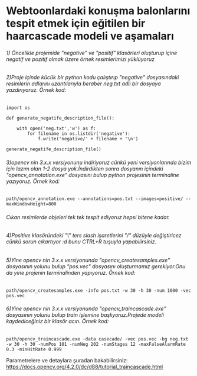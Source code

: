 # Webtoonlardaki konuşma balonlarını tespit etmek için eğitilen bir haarcascade modeli ve aşamaları

###### 1) Öncelikle projemide "negative" ve "positif" klasörleri oluşturup içine negatif ve pozitif olmak üzere örnek resimlerimizi yüklüyoruz

###### 2)Proje içinde kücük bir python kodu çalıştırıp "negative" dosyasındaki resimlerin adlarını uzantılarıyla beraber neg.txt adlı bir dosyaya yazdırıyoruz. Örnek kod:
```
import os

def generate_negatife_description_file():

    with open('neg.txt','w') as f:
        for filename in os.listdir('negative'):
            f.write('negative/' + filename + '\n')

generate_negatife_description_file()
```
###### 3)opencv nin 3.x.x versiyonunu indiriyoruz cünkü yeni versiyonlarında bizim için lazım olan 1-2 dosya yok.İndirdikten sonra dosyanın içindeki "opencv_annotation.exe" dosyasını bulup python projesinin terminaline yazıyoruz. Örnek kod:
```
path/opencv_annotation.exe --annotations=pos.txt --images=positive/ --maxWindowHeight=800
``` 
###### Cıkan resimlerde objeleri tek tek tespit ediyoruz hepsi bitene kadar.

###### 4)Positive klasöründeki "\\" ters slash işaretlerini "/" düzüyle değiştiricez cünkü sorun cıkartıyor :d bunu CTRL+R tuşuyla yapabilirsiniz.

###### 5)Yine opencv nin 3.x.x versiyonunda "opencv_createsamples.exe" dosyasının yolunu bulup "pos.vec" dosyasını oluşturmamız gerekiyor.Onu da yine projenin terminalinden yapıyoruz. Örnek kod:
```
path/opencv_createsamples.exe -info pos.txt -w 30 -h 30 -num 1000 -vec pos.vec
```
###### 6)Yine opencv nin 3.x.x versiyonunda "opencv_traincascade.exe" dosyasının yolunu bulup train işlemine başlıyoruz.Projede modeli kaydediceğiniz bir klasör acın. Örnek kod:
```
path/opencv_traincascade.exe -data casecade/ -vec pos.vec -bg neg.txt -w 30 -h 30 -numPos 101 -numNeg 202 -numStages 12 -maxFalseAlarmRate 0.3 -minHitRate 0.999
```
Parametrelere ve detaylara şuradan bakabilirsiniz: https://docs.opencv.org/4.2.0/dc/d88/tutorial_traincascade.html

